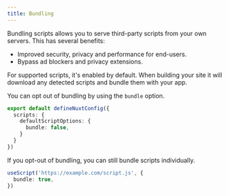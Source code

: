 ```yaml
---
title: Bundling
---
```


Bundling scripts allows you to serve third-party scripts from your own servers. This has several benefits:
- Improved security, privacy and performance for end-users.
- Bypass ad blockers and privacy extensions.

For supported scripts, it's enabled by default. When building your site it will
download any detected scripts and bundle them with your app.

You can opt out of bundling by using the `bundle` option.

```ts
export default defineNuxtConfig({
  scripts: {
    defaultScriptOptions: {
      bundle: false,
    }
  }
})
```

If you opt-out of bundling, you can still bundle scripts individually.

```ts
useScript('https://example.com/script.js', {
  bundle: true,
})
```
